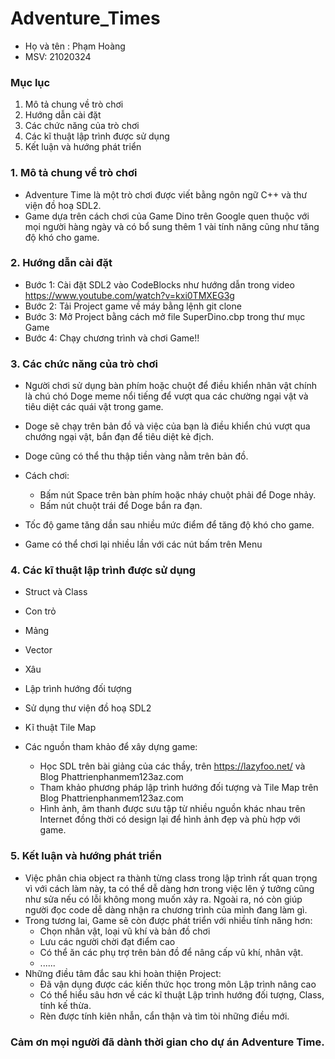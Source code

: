 # Adventure_Times
* Họ và tên : Phạm Hoàng
* MSV: 21020324

### Mục lục
1. Mô tả chung về trò chơi
2. Hướng dẫn cài đặt 
3. Các chức năng của trò chơi
4. Các kĩ thuật lập trình được sử dụng
5. Kết luận và hướng phát triển

### 1. Mô tả chung về trò chơi
* Adventure Time là một trò chơi được viết bằng ngôn ngữ C++ và thư viện đồ hoạ SDL2.
* Game dựa trên cách chơi của Game Dino trên Google quen thuộc với mọi người hàng ngày và có bổ sung thêm 1 vài tính năng cũng như tăng độ khó cho game.

### 2. Hướng dẫn cài đặt
* Bước 1: Cài đặt SDL2 vào CodeBlocks như hướng dẫn trong video https://www.youtube.com/watch?v=kxi0TMXEG3g
* Bước 2: Tải Project game về máy bằng lệnh git clone
* Bước 3: Mở Project bằng cách mở file SuperDino.cbp trong thư mục Game
* Bước 4: Chạy chương trình và chơi Game!!

### 3. Các chức năng của trò chơi
 * Người chơi sử dụng bàn phím hoặc chuột để điều khiển nhân vật chính là chú chó Doge meme nổi tiếng để vượt qua các chường ngại vật và tiêu diệt các quái vật trong game.
 * Doge sẽ chạy trên bản đồ và việc của bạn là điều khiển chú vượt qua chướng ngại vật, bắn đạn để tiêu diệt kẻ địch.
 * Doge cũng có thể thu thập tiền vàng nằm trên bản đồ.
 * Cách chơi:
    * Bấm nút Space trên bàn phím hoặc nháy chuột phải để Doge nhảy.
    * Bấm nút chuột trái để Doge bắn ra đạn.

* Tốc độ game tăng dần sau nhiều mức điểm để tăng độ khó cho game.
* Game có thể chơi lại nhiều lần với các nút bấm trên Menu

### 4. Các kĩ thuật lập trình được sử dụng
* Struct và Class
* Con trỏ
* Mảng
* Vector
* Xâu
* Lập trình hướng đối tượng
* Sử dụng thư viện đồ hoạ SDL2
* Kĩ thuật Tile Map

* Các nguồn tham khảo để xây dựng game:
  * Học SDL trên bài giảng của các thầy, trên https://lazyfoo.net/ và Blog Phattrienphanmem123az.com
  * Tham khảo phương pháp lập trình hướng đối tượng và Tile Map trên Blog Phattrienphanmem123az.com
  * Hình ảnh, âm thanh được sưu tập từ nhiều nguồn khác nhau trên Internet đồng thời có design lại để hình ảnh đẹp và phù hợp với game.

### 5. Kết luận và hướng phát triển
* Việc phân chia object ra thành từng class trong lập trình rất quan trọng vì với cách làm này, ta có thể dễ dàng hơn trong việc lên ý tưởng cũng như sửa nếu có lỗi không mong muốn xảy ra. Ngoài ra, nó còn giúp người đọc code dễ dàng nhận ra chương trình của mình đang làm gì.
* Trong tương lai, Game sẽ còn được phát triển với nhiều tính năng hơn:
  * Chọn nhân vật, loại vũ khí và bản đồ chơi
  * Lưu các người chời đạt điểm cao
  * Có thể ăn các phụ trợ trên bản đồ để nâng cấp vũ khí, nhân vật.
  * ......
* Những điều tâm đắc sau khi hoàn thiện Project:
  * Đã vận dụng được các kiến thức học trong môn Lập trình nâng cao
  * Có thể hiểu sâu hơn về các kĩ thuật Lập trình hướng đối tượng, Class, tính kế thừa.
  * Rèn được tính kiên nhẫn, cẩn thận và tìm tòi những điều mới.


### Cảm ơn mọi người đã dành thời gian cho dự án Adventure Time.







